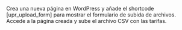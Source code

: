 Crea una nueva página en WordPress y añade el shortcode [upr_upload_form] para mostrar el formulario de subida de archivos.
Accede a la página creada y sube el archivo CSV con las tarifas.
